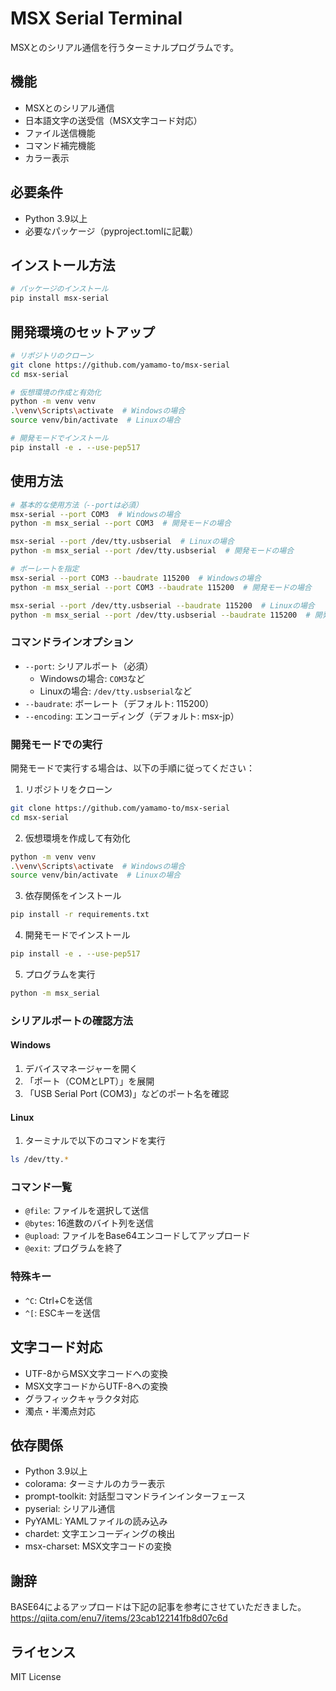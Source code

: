 # MSX Serial Terminal

MSXとのシリアル通信を行うターミナルプログラムです。

## 機能

- MSXとのシリアル通信
- 日本語文字の送受信（MSX文字コード対応）
- ファイル送信機能
- コマンド補完機能
- カラー表示

## 必要条件

- Python 3.9以上
- 必要なパッケージ（pyproject.tomlに記載）

## インストール方法

```bash
# パッケージのインストール
pip install msx-serial
```

## 開発環境のセットアップ

```bash
# リポジトリのクローン
git clone https://github.com/yamamo-to/msx-serial
cd msx-serial

# 仮想環境の作成と有効化
python -m venv venv
.\venv\Scripts\activate  # Windowsの場合
source venv/bin/activate  # Linuxの場合

# 開発モードでインストール
pip install -e . --use-pep517
```

## 使用方法

```bash
# 基本的な使用方法（--portは必須）
msx-serial --port COM3  # Windowsの場合
python -m msx_serial --port COM3  # 開発モードの場合

msx-serial --port /dev/tty.usbserial  # Linuxの場合
python -m msx_serial --port /dev/tty.usbserial  # 開発モードの場合

# ボーレートを指定
msx-serial --port COM3 --baudrate 115200  # Windowsの場合
python -m msx_serial --port COM3 --baudrate 115200  # 開発モードの場合

msx-serial --port /dev/tty.usbserial --baudrate 115200  # Linuxの場合
python -m msx_serial --port /dev/tty.usbserial --baudrate 115200  # 開発モードの場合
```

### コマンドラインオプション

- `--port`: シリアルポート（必須）
  - Windowsの場合: `COM3`など
  - Linuxの場合: `/dev/tty.usbserial`など
- `--baudrate`: ボーレート（デフォルト: 115200）
- `--encoding`: エンコーディング（デフォルト: msx-jp）

### 開発モードでの実行

開発モードで実行する場合は、以下の手順に従ってください：

1. リポジトリをクローン
```bash
git clone https://github.com/yamamo-to/msx-serial
cd msx-serial
```

2. 仮想環境を作成して有効化
```bash
python -m venv venv
.\venv\Scripts\activate  # Windowsの場合
source venv/bin/activate  # Linuxの場合
```

3. 依存関係をインストール
```bash
pip install -r requirements.txt
```

4. 開発モードでインストール
```bash
pip install -e . --use-pep517
```

5. プログラムを実行
```bash
python -m msx_serial
```

### シリアルポートの確認方法

#### Windows
1. デバイスマネージャーを開く
2. 「ポート（COMとLPT）」を展開
3. 「USB Serial Port (COM3)」などのポート名を確認

#### Linux
1. ターミナルで以下のコマンドを実行
```bash
ls /dev/tty.*
```

### コマンド一覧

- `@file`: ファイルを選択して送信
- `@bytes`: 16進数のバイト列を送信
- `@upload`: ファイルをBase64エンコードしてアップロード
- `@exit`: プログラムを終了

### 特殊キー

- `^C`: Ctrl+Cを送信
- `^[`: ESCキーを送信

## 文字コード対応

- UTF-8からMSX文字コードへの変換
- MSX文字コードからUTF-8への変換
- グラフィックキャラクタ対応
- 濁点・半濁点対応

## 依存関係

- Python 3.9以上
- colorama: ターミナルのカラー表示
- prompt-toolkit: 対話型コマンドラインインターフェース
- pyserial: シリアル通信
- PyYAML: YAMLファイルの読み込み
- chardet: 文字エンコーディングの検出
- msx-charset: MSX文字コードの変換

## 謝辞

BASE64によるアップロードは下記の記事を参考にさせていただきました。
https://qiita.com/enu7/items/23cab122141fb8d07c6d

## ライセンス

MIT License